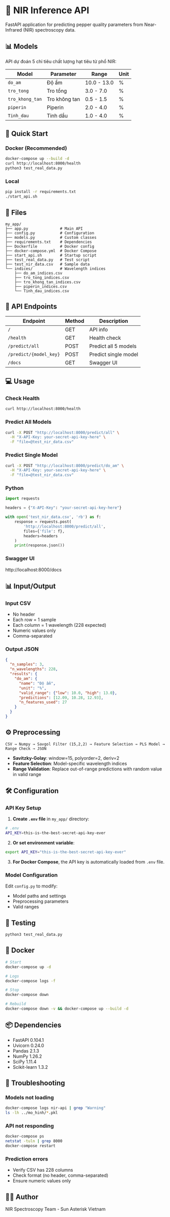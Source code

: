 # 🔬 NIR Inference API

FastAPI application for predicting pepper quality parameters from Near-Infrared (NIR) spectroscopy data.

## 📊 Models

API dự đoán 5 chỉ tiêu chất lượng hạt tiêu từ phổ NIR:

| Model | Parameter | Range | Unit |
|-------|-----------|-------|------|
| `do_am` | Độ ẩm | 10.0 - 13.0 | % |
| `tro_tong` | Tro tổng | 3.0 - 7.0 | % |
| `tro_khong_tan` | Tro không tan | 0.5 - 1.5 | % |
| `piperin` | Piperin | 2.0 - 4.0 | % |
| `Tinh_dau` | Tinh dầu | 1.0 - 4.0 | % |

## 🚀 Quick Start

### Docker (Recommended)
```bash
docker-compose up --build -d
curl http://localhost:8000/health
python3 test_real_data.py
```

### Local
```bash
pip install -r requirements.txt
./start_api.sh
```

## 📁 Files

```
my_app/
├── app.py              # Main API
├── config.py           # Configuration  
├── models.py           # Custom classes
├── requirements.txt    # Dependencies
├── Dockerfile          # Docker config
├── docker-compose.yml  # Docker Compose
├── start_api.sh        # Startup script
├── test_real_data.py   # Test script
├── test_nir_data.csv   # Sample data
└── indices/            # Wavelength indices
    ├── do_am_indices.csv
    ├── tro_tong_indices.csv
    ├── tro_khong_tan_indices.csv
    ├── piperin_indices.csv
    └── Tinh_dau_indices.csv
```

## 🔌 API Endpoints

| Endpoint | Method | Description |
|----------|--------|-------------|
| `/` | GET | API info |
| `/health` | GET | Health check |
| `/predict/all` | POST | Predict all 5 models |
| `/predict/{model_key}` | POST | Predict single model |
| `/docs` | GET | Swagger UI |

## 💻 Usage

### Check Health
```bash
curl http://localhost:8000/health
```

### Predict All Models
```bash
curl -X POST "http://localhost:8000/predict/all" \
  -H "X-API-Key: your-secret-api-key-here" \
  -F "file=@test_nir_data.csv"
```

### Predict Single Model
```bash
curl -X POST "http://localhost:8000/predict/do_am" \
  -H "X-API-Key: your-secret-api-key-here" \
  -F "file=@test_nir_data.csv"
```

### Python
```python
import requests

headers = {"X-API-Key": "your-secret-api-key-here"}

with open('test_nir_data.csv', 'rb') as f:
    response = requests.post(
        'http://localhost:8000/predict/all', 
        files={'file': f},
        headers=headers
    )
    print(response.json())
```

### Swagger UI
http://localhost:8000/docs

## 📊 Input/Output

### Input CSV
- No header
- Each row = 1 sample
- Each column = 1 wavelength (228 expected)
- Numeric values only
- Comma-separated

### Output JSON
```json
{
  "n_samples": 3,
  "n_wavelengths": 228,
  "results": {
    "do_am": {
      "name": "Độ ẩm",
      "unit": "%",
      "valid_range": {"low": 10.0, "high": 13.0},
      "predictions": [12.09, 10.28, 12.93],
      "n_features_used": 27
    }
  }
}
```

## ⚙️ Preprocessing

```
CSV → Numpy → Savgol Filter (15,2,2) → Feature Selection → PLS Model → Range Check → JSON
```

- **Savitzky-Golay**: window=15, polyorder=2, deriv=2
- **Feature Selection**: Model-specific wavelength indices
- **Range Validation**: Replace out-of-range predictions with random value in valid range

## 🛠️ Configuration

### API Key Setup
1. **Create `.env` file** in `my_app/` directory:
```bash
# .env
API_KEY=this-is-the-best-secret-api-key-ever
```

2. **Or set environment variable**:
```bash
export API_KEY="this-is-the-best-secret-api-key-ever"
```

3. **For Docker Compose**, the API key is automatically loaded from `.env` file.

### Model Configuration
Edit `config.py` to modify:
- Model paths and settings
- Preprocessing parameters
- Valid ranges

## 🧪 Testing

```bash
python3 test_real_data.py
```

## 🐳 Docker

```bash
# Start
docker-compose up -d

# Logs
docker-compose logs -f

# Stop
docker-compose down

# Rebuild
docker-compose down -v && docker-compose up --build -d
```

## 📦 Dependencies

- FastAPI 0.104.1
- Uvicorn 0.24.0
- Pandas 2.1.3
- NumPy 1.26.2
- SciPy 1.11.4
- Scikit-learn 1.3.2

## 🔧 Troubleshooting

### Models not loading
```bash
docker-compose logs nir-api | grep "Warning"
ls -lh ../mo_hinh/*.pkl
```

### API not responding
```bash
docker-compose ps
netstat -tuln | grep 8000
docker-compose restart
```

### Prediction errors
- Verify CSV has 228 columns
- Check format (no header, comma-separated)
- Ensure numeric values only

## 👨‍💻 Author

NIR Spectroscopy Team - Sun Asterisk Vietnam
